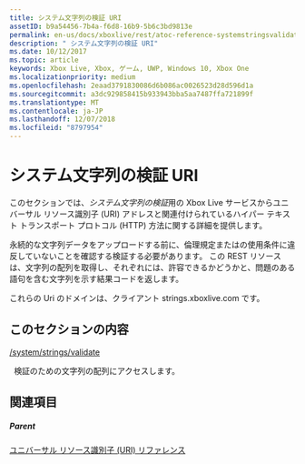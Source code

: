 ```yaml
---
title: システム文字列の検証 URI
assetID: b9a54456-7b4a-f6d8-16b9-5b6c3bd9813e
permalink: en-us/docs/xboxlive/rest/atoc-reference-systemstringsvalidate.html
description: " システム文字列の検証 URI"
ms.date: 10/12/2017
ms.topic: article
keywords: Xbox Live, Xbox, ゲーム, UWP, Windows 10, Xbox One
ms.localizationpriority: medium
ms.openlocfilehash: 2eaad3791830086d6b086ac0026523d28d596d1a
ms.sourcegitcommit: a3dc929858415b933943bba5aa7487ffa721899f
ms.translationtype: MT
ms.contentlocale: ja-JP
ms.lasthandoff: 12/07/2018
ms.locfileid: "8797954"
---
```

# <a name="system-strings-validatation-uris"></a>システム文字列の検証 URI
 
このセクションでは、*システム文字列の検証*用の Xbox Live サービスからユニバーサル リソース識別子 (URI) アドレスと関連付けられているハイパー テキスト トランスポート プロトコル (HTTP) 方法に関する詳細を提供します。
 
永続的な文字列データをアップロードする前に、倫理規定またはの使用条件に違反していないことを確認する検証する必要があります。 この REST リソースは、文字列の配列を取得し、それぞれには、許容できるかどうかと、問題のある語句を含む文字列を示す結果コードを返します。
 
これらの Uri のドメインは、クライアント strings.xboxlive.com です。
 
<a id="ID4EQB"></a>

 
## <a name="in-this-section"></a>このセクションの内容

[/system/strings/validate](uri-systemstringsvalidate.md)

&nbsp;&nbsp;検証のための文字列の配列にアクセスします。
 
<a id="ID4EWB"></a>

 
## <a name="see-also"></a>関連項目
 
<a id="ID4EYB"></a>

 
##### <a name="parent"></a>Parent 

[ユニバーサル リソース識別子 (URI) リファレンス](../atoc-xboxlivews-reference-uris.md)

   